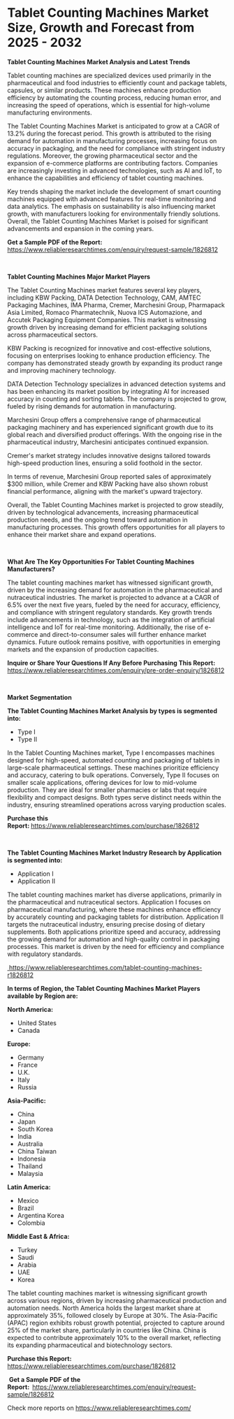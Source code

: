 <p><h1>Tablet Counting Machines Market Size, Growth and Forecast from 2025 - 2032</h1></p><p><strong>Tablet Counting Machines Market Analysis and Latest Trends</strong></p>
<p><p>Tablet counting machines are specialized devices used primarily in the pharmaceutical and food industries to efficiently count and package tablets, capsules, or similar products. These machines enhance production efficiency by automating the counting process, reducing human error, and increasing the speed of operations, which is essential for high-volume manufacturing environments.</p><p>The Tablet Counting Machines Market is anticipated to grow at a CAGR of 13.2% during the forecast period. This growth is attributed to the rising demand for automation in manufacturing processes, increasing focus on accuracy in packaging, and the need for compliance with stringent industry regulations. Moreover, the growing pharmaceutical sector and the expansion of e-commerce platforms are contributing factors. Companies are increasingly investing in advanced technologies, such as AI and IoT, to enhance the capabilities and efficiency of tablet counting machines.</p><p>Key trends shaping the market include the development of smart counting machines equipped with advanced features for real-time monitoring and data analytics. The emphasis on sustainability is also influencing market growth, with manufacturers looking for environmentally friendly solutions. Overall, the Tablet Counting Machines Market is poised for significant advancements and expansion in the coming years.</p></p>
<p><strong>Get a Sample PDF of the Report:&nbsp;</strong> <a href="https://www.reliableresearchtimes.com/enquiry/request-sample/1826812?utm_campaign=3212&utm_medium=2&utm_source=Github&utm_content=ia&utm_term=04032025&utm_id=tablet-counting-machines">https://www.reliableresearchtimes.com/enquiry/request-sample/1826812</a></p>
<p>&nbsp;</p>
<p><strong>Tablet Counting Machines Major Market Players</strong></p>
<p><p>The Tablet Counting Machines market features several key players, including KBW Packing, DATA Detection Technology, CAM, AMTEC Packaging Machines, IMA Pharma, Cremer, Marchesini Group, Pharmapack Asia Limited, Romaco Pharmatechnik, Nuova ICS Automazione, and Accutek Packaging Equipment Companies. This market is witnessing growth driven by increasing demand for efficient packaging solutions across pharmaceutical sectors.</p><p>KBW Packing is recognized for innovative and cost-effective solutions, focusing on enterprises looking to enhance production efficiency. The company has demonstrated steady growth by expanding its product range and improving machinery technology. </p><p>DATA Detection Technology specializes in advanced detection systems and has been enhancing its market position by integrating AI for increased accuracy in counting and sorting tablets. The company is projected to grow, fueled by rising demands for automation in manufacturing.</p><p>Marchesini Group offers a comprehensive range of pharmaceutical packaging machinery and has experienced significant growth due to its global reach and diversified product offerings. With the ongoing rise in the pharmaceutical industry, Marchesini anticipates continued expansion.</p><p>Cremer's market strategy includes innovative designs tailored towards high-speed production lines, ensuring a solid foothold in the sector. </p><p>In terms of revenue, Marchesini Group reported sales of approximately $300 million, while Cremer and KBW Packing have also shown robust financial performance, aligning with the market's upward trajectory.</p><p>Overall, the Tablet Counting Machines market is projected to grow steadily, driven by technological advancements, increasing pharmaceutical production needs, and the ongoing trend toward automation in manufacturing processes. This growth offers opportunities for all players to enhance their market share and expand operations.</p></p>
<p>&nbsp;</p>
<p><strong>What Are The Key Opportunities For Tablet Counting Machines Manufacturers?</strong></p>
<p><p>The tablet counting machines market has witnessed significant growth, driven by the increasing demand for automation in the pharmaceutical and nutraceutical industries. The market is projected to advance at a CAGR of 6.5% over the next five years, fueled by the need for accuracy, efficiency, and compliance with stringent regulatory standards. Key growth trends include advancements in technology, such as the integration of artificial intelligence and IoT for real-time monitoring. Additionally, the rise of e-commerce and direct-to-consumer sales will further enhance market dynamics. Future outlook remains positive, with opportunities in emerging markets and the expansion of production capacities.</p></p>
<p><strong>Inquire or Share Your Questions If Any Before Purchasing This Report:</strong> <a href="https://www.reliableresearchtimes.com/enquiry/pre-order-enquiry/1826812?utm_campaign=3212&utm_medium=2&utm_source=Github&utm_content=ia&utm_term=04032025&utm_id=tablet-counting-machines">https://www.reliableresearchtimes.com/enquiry/pre-order-enquiry/1826812</a></p>
<p>&nbsp;</p>
<p><strong>Market Segmentation</strong></p>
<p><strong>The Tablet Counting Machines Market Analysis by types is segmented into:</strong></p>
<p><ul><li>Type I</li><li>Type II</li></ul></p>
<p><p>In the Tablet Counting Machines market, Type I encompasses machines designed for high-speed, automated counting and packaging of tablets in large-scale pharmaceutical settings. These machines prioritize efficiency and accuracy, catering to bulk operations. Conversely, Type II focuses on smaller scale applications, offering devices for low to mid-volume production. They are ideal for smaller pharmacies or labs that require flexibility and compact designs. Both types serve distinct needs within the industry, ensuring streamlined operations across varying production scales.</p></p>
<p><strong>Purchase this Report:&nbsp;</strong><a href="https://www.reliableresearchtimes.com/purchase/1826812?utm_campaign=3212&utm_medium=2&utm_source=Github&utm_content=ia&utm_term=04032025&utm_id=tablet-counting-machines">https://www.reliableresearchtimes.com/purchase/1826812</a></p>
<p>&nbsp;</p>
<p><strong>The Tablet Counting Machines Market Industry Research by Application is segmented into:</strong></p>
<p><ul><li>Application I</li><li>Application II</li></ul></p>
<p><p>The tablet counting machines market has diverse applications, primarily in the pharmaceutical and nutraceutical sectors. Application I focuses on pharmaceutical manufacturing, where these machines enhance efficiency by accurately counting and packaging tablets for distribution. Application II targets the nutraceutical industry, ensuring precise dosing of dietary supplements. Both applications prioritize speed and accuracy, addressing the growing demand for automation and high-quality control in packaging processes. This market is driven by the need for efficiency and compliance with regulatory standards.</p></p>
<p><a href="https://www.reliableresearchtimes.com/tablet-counting-machines-r1826812?utm_campaign=3212&utm_medium=2&utm_source=Github&utm_content=ia&utm_term=04032025&utm_id=tablet-counting-machines">&nbsp;https://www.reliableresearchtimes.com/tablet-counting-machines-r1826812</a></p>
<p><strong>In terms of Region, the Tablet Counting Machines Market Players available by Region are:</strong></p>
<p>
    <p> <strong> North America: </strong>
        <ul>
            <li>United States</li>
            <li>Canada</li>
        </ul>
        </p> 
    <p> <strong> Europe: </strong>
        <ul>
            <li>Germany</li>
            <li>France</li>
            <li>U.K.</li>
            <li>Italy</li>
            <li>Russia</li>
        </ul>
        </p> 
    <p> <strong> Asia-Pacific: </strong>
        <ul>
            <li>China</li>
            <li>Japan</li>
            <li>South Korea</li>
            <li>India</li>
            <li>Australia</li>
            <li>China Taiwan</li>
            <li>Indonesia</li>
            <li>Thailand</li>
            <li>Malaysia</li>
        </ul>
        </p> 
    <p> <strong> Latin America: </strong>
        <ul>
            <li>Mexico</li>
            <li>Brazil</li>
            <li>Argentina Korea</li>
            <li>Colombia</li>
        </ul>
        </p> 
    <p> <strong> Middle East & Africa: </strong>
        <ul>
            <li>Turkey</li>
            <li>Saudi</li>
            <li>Arabia</li>
            <li>UAE</li>
            <li>Korea</li>
        </ul>
    </p>
    </p>
<p><p>The tablet counting machines market is witnessing significant growth across various regions, driven by increasing pharmaceutical production and automation needs. North America holds the largest market share at approximately 35%, followed closely by Europe at 30%. The Asia-Pacific (APAC) region exhibits robust growth potential, projected to capture around 25% of the market share, particularly in countries like China. China is expected to contribute approximately 10% to the overall market, reflecting its expanding pharmaceutical and biotechnology sectors.</p></p>
<p><strong>Purchase this Report: </strong><a href="https://www.reliableresearchtimes.com/purchase/1826812?utm_campaign=3212&utm_medium=2&utm_source=Github&utm_content=ia&utm_term=04032025&utm_id=tablet-counting-machines">https://www.reliableresearchtimes.com/purchase/1826812</a></p>
<p>&nbsp;<strong>Get a Sample PDF of the Report:&nbsp;&nbsp;</strong><a href="https://www.reliableresearchtimes.com/enquiry/request-sample/1826812?utm_campaign=3212&utm_medium=2&utm_source=Github&utm_content=ia&utm_term=04032025&utm_id=tablet-counting-machines">https://www.reliableresearchtimes.com/enquiry/request-sample/1826812</a></p>
<p><strong></strong></p>
<p>Check more reports on <a href="https://www.reliableresearchtimes.com/?utm_campaign=3212&utm_medium=2&utm_source=Github&utm_content=ia&utm_term=04032025&utm_id=tablet-counting-machines">https://www.reliableresearchtimes.com/</a></p>